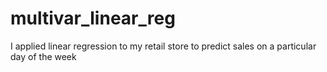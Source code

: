 # multivar_linear_reg
I applied linear regression to my retail store to predict sales on a particular day of the week
